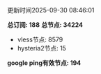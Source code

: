 更新时间2025-09-30 08:46:01

**总订阅: 188**
**总节点: 34224**
- vless节点: 8579
- hysteria2节点: 15

**google ping有效节点: 194**
